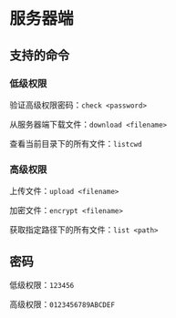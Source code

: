 # 服务器端

## 支持的命令
### 低级权限
验证高级权限密码：`check <password>`

从服务器端下载文件：`download <filename>`

查看当前目录下的所有文件：`listcwd`

### 高级权限
上传文件：`upload <filename>`

加密文件：`encrypt <filename>`

获取指定路径下的所有文件：`list <path>`

## 密码
低级权限：`123456`

高级权限：`0123456789ABCDEF`